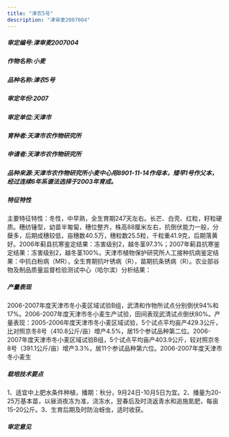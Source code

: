 ```yaml
---
title: "津农5号"
description: "津审麦2007004"
---
```

##### 审定编号:津审麦2007004

##### 作物名称:小麦

##### 品种名称:津农5号

##### 审定年份:2007

##### 审定单位:天津市

##### 育种者:天津市农作物研究所

##### 申请者:天津市农作物研究所

##### 品种来源:天津市农作物研究所小麦中心用8901-11-14作母本，矮早1号作父本，经过连续6年系谱法选择于2003年育成。

##### 特征特性
主要特征特性：冬性，中早熟，全生育期247天左右。长芒、白壳、红粒，籽粒硬质。穗纺锤型，幼苗半匍匐，穗位整齐，株高88厘米左右，抗倒伏能力一般，分蘖多，后期成穗较低，亩穗数40.5万，穗粒数25.5粒，千粒重41.9克，后期落黄好。2006年蓟县抗寒鉴定结果：冻害级别2，越冬茎97.3%；2007年蓟县抗寒鉴定结果：冻害级别2，越冬茎100%。天津市植物保护研究所人工接种抗病鉴定结果：中抗白粉病（MR），全生育期抗叶锈病（R），苗期抗条锈病（R）。农业部谷物及制品质量监督检验测试中心（哈尔滨）分析结果：

##### 产量表现
2006-2007年度天津市冬小麦区域试验B组，武清和作物所试点分别倒伏94%和17%。2006-2007年度天津市冬小麦生产试验，田间表现武清试点倒伏80%。产量表现：2005-2006年度天津市冬小麦区域试验，5个试点平均亩产429.3公斤，比对照京冬8号（410.8公斤/亩）增产4.5%，居15个参试品种第二位。2006-2007年度天津市冬小麦区域试验B组，5个试点平均亩产403.9公斤，较对照京冬8号（391.1公斤/亩）增产3.3%，居11个参试品种第六位。2006-2007年度天津市冬小麦生

##### 栽培技术要点
1、适宜中上肥水条件种植，播期：秋分，9月24日-10月5日为宜。2、播量为20-25万基本苗，以昼消夜冻为准，浇冻水，翌春后及时浇返青水和追施氮肥，每亩15-20公斤。3、生育后期及时防治蚜虫，适时收获。

##### 审定意见

